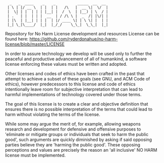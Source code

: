 ``` 
  _   _  ____    _    _          _____  __  __ 
 | \ | |/ __ \  | |  | |   /\   |  __ \|  \/  |
 |  \| | |  | | | |__| |  /  \  | |__) | \  / |
 | . ` | |  | | |  __  | / /\ \ |  _  /| |\/| |
 | |\  | |__| | | |  | |/ ____ \| | \ \| |  | |
 |_| \_|\____/  |_|  |_/_/    \_\_|  \_\_|  |_|
   ```                                            
                                               
Repository for No Harm License development and resources
License can be found here:
  https://github.com/ryderdonahue/no-harm-license/blob/master/LICENSE

In order to assure technology we develop will be used only to further the peaceful and productive advancement of all of humankind, a software license enforcing these values must be written and adopted.

Other licenses and codes of ethics have been crafted in the past that attempt to achieve a subset of these goals (see GNU, and ACM Code of ethics), however predecessors to this license and code of ethics intentionally leave room for subjective interpretation that can lead to harmful implementations of technology covered under those terms.

The goal of this license is to create a clear and objective definition that ensures there is no possible interpretation of the terms that could lead to harm without violating the terms of the license.

While some may argue the merit of, for example, allowing weapons research and development for defensive and offensive purposes to 'eliminate or mitigate groups or individuals that seek to harm the public good', such arguments are quickly diminished by asking if said opposing parties believe they are 'harming the public good'. These opposing perceptions and values are precisely the reason an 'all inclusive' NO HARM license must be implemented.

